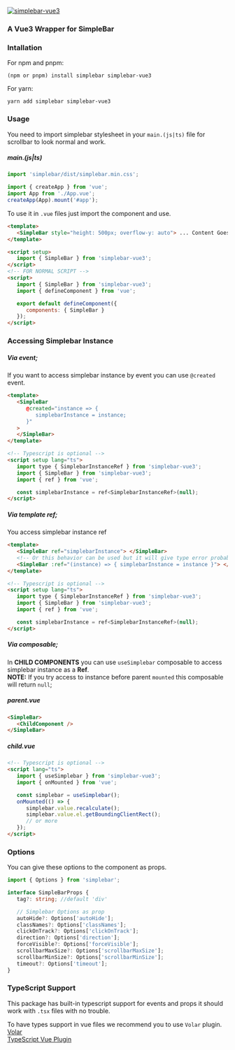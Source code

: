 [![simplebar-vue3](https://img.shields.io/npm/v/simplebar-vue3)](https://npmjs.com/package/simplebar-vue3)

### A Vue3 Wrapper for SimpleBar

### Intallation

For npm and pnpm:

```
(npm or pnpm) install simplebar simplebar-vue3
```

For yarn:

```
yarn add simplebar simplebar-vue3
```

### Usage

You need to import simplebar stylesheet in your `main.(js|ts)` file for scrollbar to look normal and work. <br>

##### main.(js|ts)

```ts
import 'simplebar/dist/simplebar.min.css';

import { createApp } from 'vue';
import App from './App.vue';
createApp(App).mount('#app');
```

To use it in `.vue` files just import the component and use.

```html
<template>
   <SimpleBar style="height: 500px; overflow-y: auto"> ... Content Goes here </SimpleBar>
</template>

<script setup>
   import { SimpleBar } from 'simplebar-vue3';
</script>
<!-- FOR NORMAL SCRIPT -->
<script>
   import { SimpleBar } from 'simplebar-vue3';
   import { defineComponent } from 'vue';

   export default defineComponent({
      components: { SimpleBar }
   });
</script>
```

### Accessing Simplebar Instance

##### Via event;

If you want to access simplebar instance by event you can use `@created` event.

```html
<template>
   <SimpleBar
      @created="instance => {
         simplebarInstance = instance;
      }"
   >
   </SimpleBar>
</template>

<!-- Typescript is optional -->
<script setup lang="ts">
   import type { SimplebarInstanceRef } from 'simplebar-vue3';
   import { SimpleBar } from 'simplebar-vue3';
   import { ref } from 'vue';

   const simplebarInstance = ref<SimplebarInstanceRef>(null);
</script>
```

##### Via template ref;

You access simplebar instance ref

```html
<template>
   <SimpleBar ref="simplebarInstance"> </SimpleBar>
   <!-- Or this behavior can be used but it will give type error probably -->
   <SimpleBar :ref="(instance) => { simplebarInstance = instance }"> </SimpleBar>
</template>

<!-- Typescript is optional -->
<script setup lang="ts">
   import type { SimplebarInstanceRef } from 'simplebar-vue3';
   import { SimpleBar } from 'simplebar-vue3';
   import { ref } from 'vue';

   const simplebarInstance = ref<SimplebarInstanceRef>(null);
</script>
```

##### Via composable;

In **CHILD COMPONENTS** you can use `useSimplebar` composable to access simplebar instance as a **Ref**. <br>
**NOTE:** If you try access to instance before parent `mounted` this composable will return `null`;

##### parent.vue

```html
<SimpleBar>
   <ChildComponent />
</SimpleBar>
```

##### child.vue

```html
<!-- Typescript is optional -->
<script lang="ts">
   import { useSimplebar } from 'simplebar-vue3';
   import { onMounted } from 'vue';

   const simplebar = useSimplebar();
   onMounted(() => {
      simplebar.value.recalculate();
      simplebar.value.el.getBoundingClientRect();
      // or more
   });
</script>
```

### Options

You can give these options to the component as props.

```ts
import { Options } from 'simplebar';

interface SimpleBarProps {
   tag?: string; //default 'div'

   // Simplebar Options as prop
   autoHide?: Options['autoHide'];
   classNames?: Options['classNames'];
   clickOnTrack?: Options['clickOnTrack'];
   direction?: Options['direction'];
   forceVisible?: Options['forceVisible'];
   scrollbarMaxSize?: Options['scrollbarMaxSize'];
   scrollbarMinSize?: Options['scrollbarMinSize'];
   timeout?: Options['timeout'];
}
```

### TypeScript Support

This package has built-in typescript support for events and props it should work with `.tsx` files with no trouble.

To have types support in vue files we recommend you to use `Volar` plugin. <br>
[Volar](https://marketplace.visualstudio.com/items?itemName=johnsoncodehk.volar) <br>
[TypeScript Vue Plugin](https://marketplace.visualstudio.com/items?itemName=johnsoncodehk.vscode-typescript-vue-plugin)
